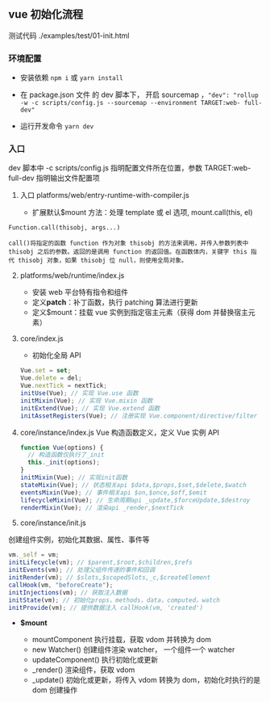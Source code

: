 <!--
 * @Author: your name
 * @Date: 2021-05-07 19:21:25
 * @LastEditTime: 2021-05-30 10:14:11
 * @LastEditors: Please set LastEditors
 * @Description: In User Settings Edit
 * @FilePath: /Github/vue-1/README.md
-->

## vue 初始化流程

测试代码 ./examples/test/01-init.html

### 环境配置

- 安装依赖 `npm i` 或 `yarn install`

- 在 package.json 文件 的 dev 脚本下， 开启 sourcemap ，`"dev": "rollup -w -c scripts/config.js --sourcemap --environment TARGET:web- full-dev"`

- 运行开发命令 `yarn dev`

### 入口

dev 脚本中 -c scripts/config.js 指明配置文件所在位置，参数 TARGET:web-full-dev 指明输出文件配置项

1. 入口 platforms/web/entry-runtime-with-compiler.js

   - 扩展默认$mount 方法：处理 template 或 el 选项, mount.call(this, el)

```
Function.call(thisobj, args...)

call()将指定的函数 function 作为对象 thisobj 的方法来调用，并传入参数列表中 thisobj 之后的参数。返回的是调用 function 的返回值。在函数体内，关键字 this 指代 thisobj 对象，如果 thisobj 位 null，则使用全局对象。
```

2. platforms/web/runtime/index.js

   - 安装 web 平台特有指令和组件
   - 定义**patch**：补丁函数，执行 patching 算法进行更新
   - 定义$mount：挂载 vue 实例到指定宿主元素（获得 dom 并替换宿主元素）

3. core/index.js

   - 初始化全局 API

   ```js
   Vue.set = set;
   Vue.delete = del;
   Vue.nextTick = nextTick;
   initUse(Vue); // 实现 Vue.use 函数
   initMixin(Vue); // 实现 Vue.mixin 函数
   initExtend(Vue); // 实现 Vue.extend 函数
   initAssetRegisters(Vue); // 注册实现 Vue.component/directive/filter
   ```

4. core/instance/index.js
   Vue 构造函数定义，定义 Vue 实例 API

   ```js
   function Vue(options) {
     // 构造函数仅执行了_init
     this._init(options);
   }
   initMixin(Vue); // 实现init函数
   stateMixin(Vue); // 状态相关api $data,$props,$set,$delete,$watch
   eventsMixin(Vue); // 事件相关api $on,$once,$off,$emit
   lifecycleMixin(Vue); // 生命周期api _update,$forceUpdate,$destroy
   renderMixin(Vue); // 渲染api _render,$nextTick
   ```

5. core/instance/init.js

创建组件实例，初始化其数据、属性、事件等

```js
vm._self = vm;
initLifecycle(vm); // $parent,$root,$children,$refs
initEvents(vm); // 处理父组件传递的事件和回调
initRender(vm); // $slots,$scopedSlots,_c,$createElement
callHook(vm, "beforeCreate");
initInjections(vm); // 获取注入数据
initState(vm); // 初始化props，methods，data，computed，watch
initProvide(vm); // 提供数据注入 callHook(vm, 'created')
```

- **$mount**

  - mountComponent 执行挂载，获取 vdom 并转换为 dom
  - new Watcher() 创建组件渲染 watcher， 一个组件一个 watcher
  - updateComponent() 执行初始化或更新
  - _render() 渲染组件，获取 vdom
  - _update() 初始化或更新，将传入 vdom 转换为 dom，初始化时执行的是 dom 创建操作
